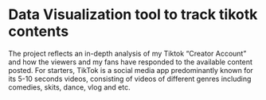 # Data Visualization tool to track tikotk contents

The project reflects an in-depth analysis of my Tiktok “Creator Account” and how the viewers and my fans have responded to the available content posted. For starters, TikTok is a social media app predominantly known for its 5-10 seconds videos, consisting of videos of different genres including comedies, skits, dance, vlog and etc.
